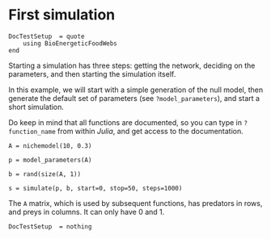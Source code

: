 # First simulation

```@meta
DocTestSetup  = quote
    using BioEnergeticFoodWebs
end
```

Starting a simulation has three steps: getting the network, deciding on the
parameters, and then starting the simulation itself.

In this example, we will start with a simple generation of the null model,
then generate the default set of parameters (see `?model_parameters`),
and start a short simulation.

Do keep in mind that all functions are documented, so you can type in
`?function_name` from within *Julia*, and get access to the documentation.

~~~@example
A = nichemodel(10, 0.3)

p = model_parameters(A)

b = rand(size(A, 1))

s = simulate(p, b, start=0, stop=50, steps=1000)
~~~

The `A` matrix, which is used by subsequent functions, has predators in rows,
and preys in columns. It can only have 0 and 1.

```@meta
DocTestSetup  = nothing
```

